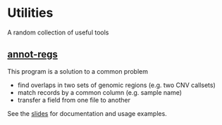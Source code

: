 # Utilities
A random collection of useful tools

## [annot-regs](annot-regs.md)
This program is a solution to a common problem
 - find overlaps in two sets of genomic regions (e.g. two CNV callsets)
 - match records by a common column (e.g. sample name)
 - transfer a field from one file to another
 
See the [slides](https://raw.githubusercontent.com/pd3/utils/master/annot-regs/doc.pdf) for documentation and usage examples.

